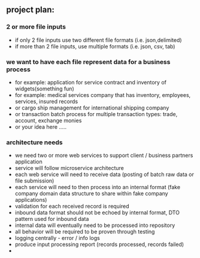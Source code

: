 ## project plan:

### 2 or more file inputs
- if only 2 file inputs use two different file formats (i.e. json,delimited)
- if more than 2 file inputs, use multiple formats (i.e. json, csv, tab)

### we want to have each file represent data for a business process
- for example: application for service contract and inventory of widgets(something fun)
- for example: medical services company that has inventory, employees, services, insured records
- or cargo ship management for international shipping company
- or transaction batch process for multiple transaction types: trade, account, exchange monies
- or your idea here .....

### architecture needs
- we need two or more web services to support client / business partners application
- service will follow microservice architecture
- each web service will need to receive data (posting of batch raw data or file submission)
- each service will need to then process into an internal format (fake company domain data structure to share within fake company applications)
- validation for each received record is required
- inbound data format should not be echoed by internal format, DTO pattern used for inbound data
- internal data will eventually need to be processed into repository
- all behavior will be required to be proven through testing
- logging centrally - error / info logs
- produce input processing report (records processed, records failed)
- 
